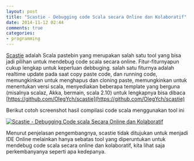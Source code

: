 ```yaml
---
layout: post
title: "Scastie - Debugging code Scala secara Online dan Kolaboratif"
date: 2014-11-12 02:44
comments: true
categories: 
- programming
---
```


[Scastie](http://scastie.org/) adalah Scala pastebin yang merupakan salah satu tool yang bisa jadi pilihan 
untuk mendebug code scala secara online. Fitur-fiturnyapun cukup lengkap untuk keperluan debbuging. 
salah satu fiturnya adalah realtime update pada saat copy paste code, dan running code, 
memungkinkan untuk menghapus dan cloning paste, memungkinkan untuk menentukan versi scala, 
menyediakan beberapa template yang berguna (misalnya scalaz, Akka, bermain, scala 2.10) 
untuk lengkapnya bisa dibaca [https://github.com/OlegYch/scastie](https://github.com/OlegYch/scastie)

<!--more-->
Berikut cotoh screenshot hasil compilasi code scala menggunakan tool ini


[![Scastie - Debugging Code scala Secara Online dan Kolaboratif](http://rosadiyadi.files.wordpress.com/2014/11/scastie-debugging-code-scala-secara-online-dan-kolaboratif.png)](http://rosadiyadi.files.wordpress.com/2014/11/scastie-debugging-code-scala-secara-online-dan-kolaboratif.png)

Menurut penjelasan pengembangnya, scastie tidak ditujukan untuk menjadi IDE Online melainkan hanya sebatas tool yang diperuntukan untuk mendebug code scala secara online dan kolaboratif, kita lihat saja perkembanyanya seperti apa kedepanya.
